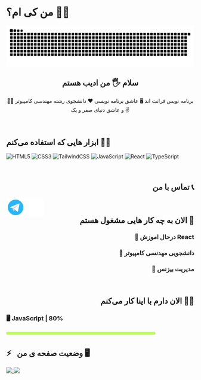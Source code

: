 # من کی‌ ام؟ 👨‍💻

<img align="center" src="https://raw.githubusercontent.com/imrrobat/imrrobat/d1b244e170d2b75fdda3efd499eaaf163f7a617c/images/github-contribution-grid-snake.svg" />

<h2 align="center">سلام 🖐 من ادیب  هستم</h2>
<p align="center">
  برنامه نویس فرانت اند 🖥 عاشق برنامه نویسی ❤️ دانشجوی رشته مهندسی کامپیوتر 👨‍💻 و عاشق دنیای صفر و یک ✌️
</p>

<br />

<h2 align"right">ابزار هایی که استفاده می‌کنم 👨‍💻</h2>

![HTML5](https://img.shields.io/badge/html5-%23E34F26.svg?style=for-the-badge&logo=html5&logoColor=white) ![CSS3](https://img.shields.io/badge/css3-%231572B6.svg?style=for-the-badge&logo=css3&logoColor=white) ![TailwindCSS](https://img.shields.io/badge/tailwindcss-%2338B2AC.svg?style=for-the-badge&logo=tailwind-css&logoColor=white) ![JavaScript](https://img.shields.io/badge/javascript-%23323330.svg?style=for-the-badge&logo=javascript&logoColor=%23F7DF1E) ![React](https://img.shields.io/badge/react-%2320232a.svg?style=for-the-badge&logo=react&logoColor=%2361DAFB) ![TypeScript](https://img.shields.io/badge/typescript-%23007ACC.svg?style=for-the-badge&logo=typescript&logoColor=white) 

<br />

<h2 align="right">تماس با من 📞</h2>

<a href="https://t.me/lastnavigator"><img width="50px" height="50px"  align="left" src="https://github.com/devadib/devadib/blob/main/icons8-telegram-logo-50.png?raw=true" alt="Telegram" /></a>
<a href="tel:+989931383884"><img width="50px" height="50px"  align="left" src="https://github.com/devadib/devadib/blob/main/icons8-phone-50%20(1).png?raw=true" alt="phpne" /></a>

<br />

<h2 align="right">الان به چه کار هایی مشغول هستم 🔫</h2>

 <h3 align="right">🌟 درحال اموزش React</h3>
 <h3 align="right">🌟 دانشجویی مهدنسی کامپیوتر</h3>
 <h3 align="right">🌟 مدیریت بیزنس </h3>

<br />

<h2 align="right">الان دارم با اینا کار می‌کنم 👨‍💻</h2>

<h3 align="left">🖥 JavaScript | 80%</h3> <img width="400px" src="https://github.com/sabzlearn-ir/sabzlearn-ir/blob/main/bar.png?raw=true" />

<br />

<h2 alin="right">⚡️ &nbsp; وضعیت صفحه ی من 🖥️</h2>

<a href="https://github.com/devadib">
  <img src="https://github-readme-stats.vercel.app/api?username=devadib&show_icons=true&theme=radical" />
  <img src="https://github-readme-stats.vercel.app/api/top-langs/?username=devadib" />
</a>



